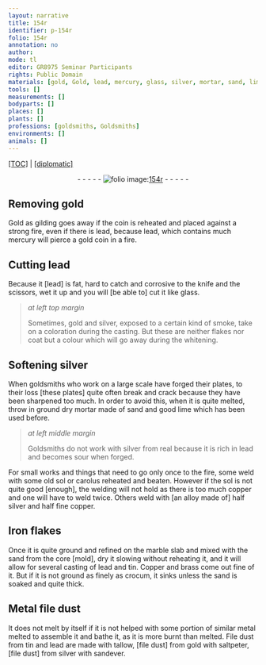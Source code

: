 ```yaml
---
layout: narrative
title: 154r
identifier: p-154r
folio: 154r
annotation: no
author:
mode: tl
editor: GR8975 Seminar Participants
rights: Public Domain
materials: [gold, Gold, lead, mercury, glass, silver, mortar, sand, lime, real, sol, carolus, copper, Iron, marble, tin, Copper, brass, crocum, Metal file dust, metal, File dust, tallow, file dust, saltpeter, sandever.]
tools: []
measurements: []
bodyparts: []
places: []
plants: []
professions: [goldsmiths, Goldsmiths]
environments: []
animals: []
---
```


<p><a href="{{ site.baseurl }}/translation/">[TOC]</a> | <a href="{{ site.baseurl }}/texts/p-154r_tc/" target="_blank">[diplomatic]</a></p><div class="folio" align="center">- - - - - <a href="http://gallica.bnf.fr/ark:/12148/btv1b10500001g/f313.item.r=" target="_blank"><img src="https://cu-mkp.github.io/2017-workshop-edition/assets/photo-icon.png" alt="folio image: " style="display:inline-block; margin-bottom:-3px;"/>154r</a> - - - - - </div>  
  

## Removing <span class="m">gold</span>

 
<span class="m">Gold</span> as gilding goes away if the coin is reheated and placed against a strong fire, even if there is <span class="m">lead</span>, because <span class="m">lead</span>, which contains much <span class="m">mercury</span> will pierce a <span class="m">gold</span> coin in a fire.
 
 
  

## Cutting <span class="m">lead</span>

 
Because it [<span class="m">lead</span>] is fat, hard to catch and corrosive to the knife and the scissors, wet it up and you will [be able to] cut it like <span class="m">glass</span>.
 
> *at left top margin*
> 
> 
>   Sometimes, <span class="m">gold</span> and <span class="m">silver</span>, exposed to a certain kind of smoke, take on a coloration during the casting. But these are neither flakes nor coat but a colour which will go away during the whitening.
 
 
  

## Softening <span class="m">silver</span>

 
When <span class="pro">goldsmiths</span> who work on a large scale have forged their plates, to their loss [these plates] quite often break and crack because they have been sharpened too much. In order to avoid this, when it is quite melted, throw in ground dry <span class="m">mortar</span> made of <span class="m">sand</span> and good <span class="m">lime</span> which has been used before.
 
> *at left middle margin*
> 
> 
>   <span class="pro">Goldsmiths</span> do not work with <span class="m">silver</span> from <span class="m">real</span> because it is rich in <span class="m">lead</span> and becomes sour when forged.
 
For small works and things that need to go only once to the fire, some weld with some old <span class="m">sol</span> or <span class="m">carolus</span> reheated and beaten. However if the <span class="m">sol</span> is not quite good [enough], the welding will not hold as there is too much <span class="m">copper</span> and one will have to weld twice. Others weld with [an alloy made of] half <span class="m">silver</span> and half fine <span class="m">copper</span>.
 
 
  

## <span class="m">Iron</span> flakes

 
Once it is quite ground and refined on the <span class="m">marble</span> slab and mixed with the <span class="m">sand</span> from the core [mold], dry it slowing without reheating it, and it will allow for several casting of <span class="m">lead</span> and <span class="m">tin</span>. <span class="m">Copper</span> and <span class="m">brass</span> come out fine of it. But if it is not ground as finely as <span class="m">crocum</span>, it sinks unless the <span class="m">sand</span> is soaked and quite thick.
 
 
  

## <span class="m">Metal file dust</span>

 
It does not melt by itself if it is not helped with some portion of similar <span class="m">metal</span> melted to assemble it and bathe it, as it is more burnt than melted. <span class="m">File dust</span> from <span class="m">tin</span> and <span class="m">lead</span> are made with <span class="m">tallow</span>, [<span class="m">file dust</span>] from <span class="m">gold</span> with <span class="m">saltpeter</span>, [<span class="m">file dust</span>] from <span class="m">silver</span> with <span class="m">sandever.</span>
 
